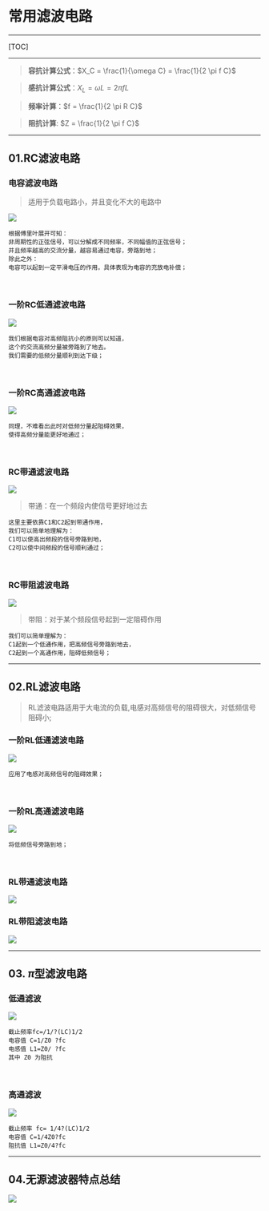 <!--
 * @Author: Connor2Chen 397080067@qq.com
 * @Date: 2024-09-05 14:59:03
 * @LastEditors: Connor2Chen 397080067@qq.com
 * @LastEditTime: 2024-09-05 15:40:59
 * @FilePath: \Learning-Note\02_HardWare\01_模拟部分\01_常用滤波电路.md
 * @Description:  
 * Copyright (c) 2024 by ${git_name_email}, All Rights Reserved. 
-->
# 常用滤波电路
---

[TOC]

---


>**容抗计算公式**：$X_C = \frac{1}{\omega C} = \frac{1}{2 \pi f C}$

>**感抗计算公式**：$X_L = \omega L = 2 \pi f L$

>**频率计算**：$f = \frac{1}{2 \pi R C}$

>**阻抗计算**: $Z = \frac{1}{2 \pi f C}$

---

## 01.RC滤波电路
### 电容滤波电路 
>适用于负载电路小，并且变化不大的电路中

![](pics/2024-09-05-15-09-56.png)
    
    根据傅里叶展开可知：
    非周期性的正弦信号，可以分解成不同频率，不同幅值的正弦信号；
    并且频率越高的交流分量，越容易通过电容，旁路到地；
    除此之外：
    电容可以起到一定平滑电压的作用，具体表现为电容的充放电补偿；    
<br>

### 一阶RC低通滤波电路
![](pics/2024-09-05-15-19-46.png)
    
    我们根据电容对高频阻抗小的原则可以知道，
    这个的交流高频分量被旁路到了地去。
    我们需要的低频分量顺利到达下级；
<br>

### 一阶RC高通滤波电路
![](pics/2024-09-05-15-22-29.png)
    
    同理，不难看出此时对低频分量起阻碍效果，
    使得高频分量能更好地通过；
<br>

### RC带通滤波电路
![](pics/2024-09-05-15-24-37.png)
>带通：在一个频段内使信号更好地过去
    
    这里主要依靠C1和C2起到带通作用，
    我们可以简单地理解为：
    C1可以使高出频段的信号旁路到地，
    C2可以使中间频段的信号顺利通过；
<br>

### RC带阻滤波电路
![](pics/2024-09-05-15-28-23.png)
>带阻：对于某个频段信号起到一定阻碍作用

    我们可以简单理解为：
    C1起到一个低通作用，把高频信号旁路到地去，
    C2起到一个高通作用，阻碍低频信号；

---

## 02.RL滤波电路
>RL滤波电路适用于大电流的负载,电感对高频信号的阻碍很大，对低频信号阻碍小;
### 一阶RL低通滤波电路
![](pics/2024-09-05-15-34-53.png)
    
    应用了电感对高频信号的阻碍效果；
<br>

### 一阶RL高通滤波电路
![](pics/2024-09-05-15-36-02.png)

    将低频信号旁路到地；
<br>

### RL带通滤波电路
![](pics/2024-09-05-15-37-10.png)
<br>

### RL带阻滤波电路
![](pics/2024-09-05-15-37-37.png)

---

## 03. $\pi$型滤波电路
### 低通滤波
![](pics/2024-09-05-15-40-08.png)

    截止频率fc=/1/?(LC)1/2
    电容值 C=1/Z0 ?fc
    电感值 L1=Z0/ ?fc
    其中 Z0 为阻抗
<br>

### 高通滤波
![](pics/2024-09-05-15-40-31.png)

    截止频率 fc= 1/4?(LC)1/2
    电容值 C=1/4Z0?fc
    阻抗值 L1=Z0/4?fc

---
## 04.无源滤波器特点总结
![](pics/2024-09-05-15-41-40.png)
